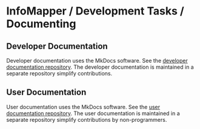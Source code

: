 # InfoMapper / Development Tasks / Documenting #

## Developer Documentation ##

Developer documentation uses the MkDocs software.
See the [developer documentation repository](https://github.com/OpenWaterFoundation/owf-app-info-mapper-ng-doc-dev).
The developer documentation is maintained in a separate repository simplify contributions.

## User Documentation ##

User documentation uses the MkDocs software.
See the [user documentation repository](https://github.com/OpenWaterFoundation/owf-app-info-mapper-ng-doc-user).
The user documentation is maintained in a separate repository simplify contributions by non-programmers.
